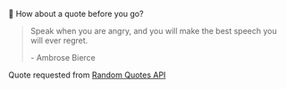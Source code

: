 📣 How about a quote before you go?

> Speak when you are angry, and you will make the best speech you will ever regret.
>
> <p>- Ambrose Bierce</p>

Quote requested from [Random Quotes API](https://github.com/lukePeavey/quotable)
